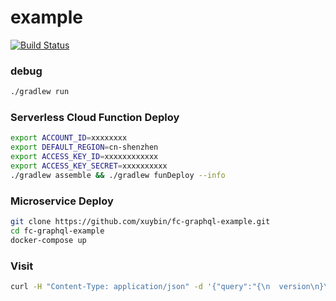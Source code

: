 # example
[![Build Status](https://travis-ci.org/xuybin/fc-graphql-spring-example.svg?branch=master)](https://travis-ci.org/xuybin/fc-graphql-spring-example)

### debug
``` bash
./gradlew run
```

### Serverless Cloud Function Deploy
``` bash
export ACCOUNT_ID=xxxxxxxx
export DEFAULT_REGION=cn-shenzhen
export ACCESS_KEY_ID=xxxxxxxxxxxx
export ACCESS_KEY_SECRET=xxxxxxxxxx
./gradlew assemble && ./gradlew funDeploy --info
```

### Microservice Deploy
``` bash
git clone https://github.com/xuybin/fc-graphql-example.git
cd fc-graphql-example
docker-compose up
```
### Visit
``` bash
curl -H "Content-Type: application/json" -d '{"query":"{\n  version\n}\n","variables":null}' http://fc.gshbzw.com/example-service
```